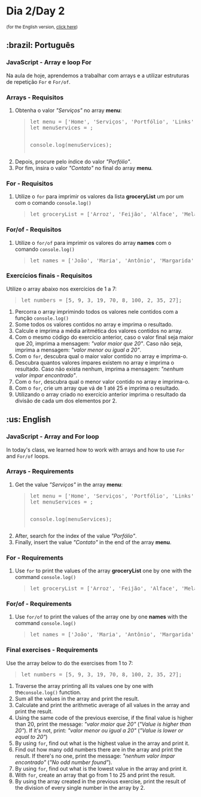 # Dia 2/Day 2

<small>(for the English version, <a href="#en">click here</a>)</small>

<h2>:brazil: Português</h2>
<h3>JavaScript - Array e loop For</h3>
<p>Na aula de hoje, aprendemos a trabalhar com arrays e a utilizar estruturas de repetição <code>For</code> e <code>For/of</code>.</p>
<h3>Arrays - Requisitos</h3>
<ol>
  <li>Obtenha o valor <em>"Serviços"</em> no array <strong>menu</strong>:
    <blockquote>
      <pre>
let menu = ['Home', 'Serviços', 'Portfólio', 'Links'];
let menuServices = ;

console.log(menuServices);
</pre>
    </blockquote>
  </li>
  <li>Depois, procure pelo índice do valor <em>"Porfólio"</em>.</li>
  <li>Por fim, insira o valor <em>"Contato"</em> no final do array <strong>menu</strong>.</li>
</ol>
<h3>For - Requisitos</h3>
<ol>
  <li>Utilize o <code>for</code> para imprimir os valores da lista <strong>groceryList</strong> um por um com o comando <code>console.log()</code>
    <blockquote>
<pre>let groceryList = ['Arroz', 'Feijão', 'Alface', 'Melancia'];</pre>  
    </blockquote>
  </li>
</ol>
<h3>For/of - Requisitos</h3>
<ol>
  <li>Utilize o <code>for/of</code> para imprimir os valores do array <strong>names</strong> com o comando <code>console.log()</code>
    <blockquote>
<pre>let names = ['João', 'Maria', 'Antônio', 'Margarida'];</pre>
    </blockquote>
  </li>
</ol>
<h3>Exercícios finais - Requisitos</h3>
<p>Utilize o array abaixo nos exercícios de 1 a 7:</p>
<blockquote>
<pre>let numbers = [5, 9, 3, 19, 70, 8, 100, 2, 35, 27];</pre>
</blockquote>
<ol>
  <li>Percorra o array imprimindo todos os valores nele contidos com a função <code>console.log()</code></li>
  <li>Some todos os valores contidos no array e imprima o resultado.</li>
  <li>Calcule e imprima a média aritmética dos valores contidos no array.</li>
  <li>Com o mesmo código do exercício anterior, caso o valor final seja maior que 20, imprima a mensagem: <em>"valor maior que 20"</em>. Caso não seja, imprima a mensagem: <em>"valor menor ou igual a 20"</em>.</li>
  <li>Com o <code>for</code>, descubra qual o maior valor contido no array e imprima-o.</li>
  <li>Descubra quantos valores ímpares existem no array e imprima o resultado. Caso não exista nenhum, imprima a mensagem: <em>"nenhum valor ímpar encontrado"</em>.</li>
  <li>Com o <code>for</code>, descubra qual o menor valor contido no array e imprima-o.</li>
  <li>Com o <code>for</code>, crie um array que vá de 1 até 25 e imprima o resultado.</li>
  <li>Utilizando o array criado no exercício anterior imprima o resultado da divisão de cada um dos elementos por 2.</li>
</ol>

<h2 id="en">:us: English</h2>
<h3>JavaScript - Array and For loop</h3>
<p>In today's class, we learned how to work with arrays and how to use <code>For</code> and <code>For/of</code> loops.</p>
<h3>Arrays - Requirements</h3>
<ol>
  <li>Get the value <em>"Serviços"</em> in the array <strong>menu</strong>:
    <blockquote>
      <pre>
let menu = ['Home', 'Serviços', 'Portfólio', 'Links'];
let menuServices = ;

console.log(menuServices);
</pre>
    </blockquote>
  </li>
  <li>After, search for the index of the value <em>"Porfólio"</em>.</li>
  <li>Finally, insert the value <em>"Contato"</em> in the end of the array <strong>menu</strong>.</li>
</ol>
<h3>For - Requirements</h3>
<ol>
  <li>Use <code>for</code> to print the values of the array <strong>groceryList</strong> one by one with the command <code>console.log()</code>
    <blockquote>
<pre>let groceryList = ['Arroz', 'Feijão', 'Alface', 'Melancia'];</pre>  
    </blockquote>
  </li>
</ol>
<h3>For/of - Requirements</h3>
<ol>
  <li>Use <code>for/of</code> to print the values of the array one by one <strong>names</strong> with the command <code>console.log()</code>
    <blockquote>
<pre>let names = ['João', 'Maria', 'Antônio', 'Margarida'];</pre>
    </blockquote>
  </li>
</ol>
<h3>Final exercises - Requirements</h3>
<p>Use the array below to do the exercises from 1 to 7:</p>
<blockquote>
<pre>let numbers = [5, 9, 3, 19, 70, 8, 100, 2, 35, 27];</pre>
</blockquote>
<ol>
  <li>Traverse the array printing all its values one by one with the<code>console.log()</code> function.</li>
  <li>Sum all the values in the array and print the result.</li>
  <li>Calculate and print the arithmetic average of all values in the array and print the result.</li>
  <li>Using the same code of the previous exercise, if the final value is higher than 20, print the message: <em>"valor maior que 20"</em> (<em>"Value is higher than 20"</em>). If it's not, print: <em>"valor menor ou igual a 20"</em> (<em>"Value is lower or equal to 20"</em>)</li>
  <li>By using <code>for</code>, find out what is the highest value in the array and print it.</li>
  <li>Find out how many odd numbers there are in the array and print the result. If there's no one, print the message: <em>"nenhum valor ímpar encontrado"</em> (<em>"No odd number found"</em>).</li>
  <li>By using <code>for</code>, find out what is the lowest value in the array and print it.</li>
  <li>With <code>for</code>, create an array that go from 1 to 25 and print the result.</li>
  <li>By using the array created in the previous exercise, print the result of the division of every single number in the array by 2.</li>
</ol>